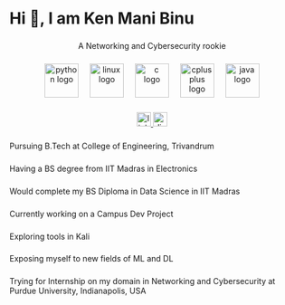 <h1 align="left">Hi 👋, I am Ken Mani Binu</h1>

###

<p align="center">A Networking and Cybersecurity rookie</p>

###

<div align="center">
  <img src="https://skillicons.dev/icons?i=py" height="60" alt="python logo"  />
  <img width="12" />
  <img src="https://cdn.jsdelivr.net/gh/devicons/devicon/icons/linux/linux-original.svg" height="60" alt="linux logo"  />
  <img width="12" />
  <img src="https://cdn.jsdelivr.net/gh/devicons/devicon/icons/c/c-original.svg" height="60" alt="c logo"  />
  <img width="12" />
  <img src="https://cdn.jsdelivr.net/gh/devicons/devicon/icons/cplusplus/cplusplus-original.svg" height="60" alt="cplusplus logo"  />
  <img width="12" />
  <img src="https://cdn.jsdelivr.net/gh/devicons/devicon/icons/java/java-original.svg" height="60" alt="java logo"  />
</div>

###

<div align="center">
  <a href="www.linkedin.com/in/ken-mani-binu-53012030b" target="_blank">
    <img src="https://img.shields.io/static/v1?message=LinkedIn&logo=linkedin&label=&color=0077B5&logoColor=white&labelColor=&style=for-the-badge" height="25" alt="linkedin logo"  />
  </a>
  <a href="https://discordapp.com/users/eladorekai" target="_blank">
    <img src="https://img.shields.io/static/v1?message=Discord&logo=discord&label=&color=7289DA&logoColor=white&labelColor=&style=for-the-badge" height="25" alt="discord logo"  />
  </a>
</div>

###

<p align="left">Pursuing B.Tech at College of Engineering, Trivandrum</p>

###

<p align="left">Having a BS degree from IIT Madras in Electronics</p>

###

<p align="left">Would complete my BS Diploma in Data Science in IIT Madras</p>

###

<p align="left">Currently working on a Campus Dev Project</p>

###

<p align="left">Exploring tools in Kali</p>

###

<p align="left">Exposing myself to new fields of ML and DL</p>

###

<p align="left">Trying for Internship on my domain in Networking and Cybersecurity at Purdue University, Indianapolis, USA</p>

###
